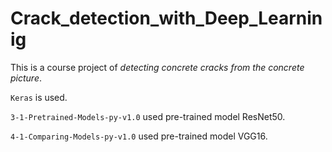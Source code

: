 # Crack_detection_with_Deep_Learninig

This is a course project of *detecting concrete cracks from the concrete picture*.

`Keras` is used.

`3-1-Pretrained-Models-py-v1.0` used pre-trained model ResNet50.

`4-1-Comparing-Models-py-v1.0` used pre-trained model VGG16.

